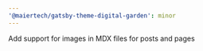 ```yaml
---
'@maiertech/gatsby-theme-digital-garden': minor
---
```


Add support for images in MDX files for posts and pages
